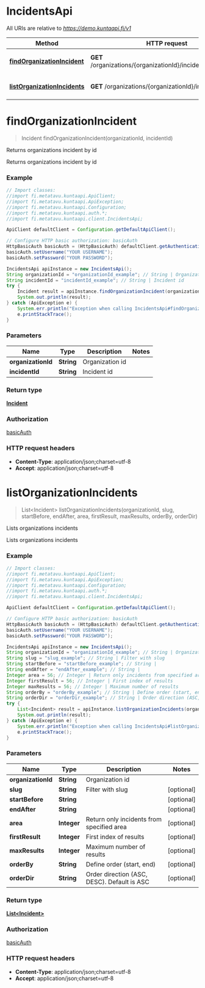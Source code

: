 # IncidentsApi

All URIs are relative to *https://demo.kuntaapi.fi/v1*

Method | HTTP request | Description
------------- | ------------- | -------------
[**findOrganizationIncident**](IncidentsApi.md#findOrganizationIncident) | **GET** /organizations/{organizationId}/incidents/{incidentId} | Returns organizations incident by id
[**listOrganizationIncidents**](IncidentsApi.md#listOrganizationIncidents) | **GET** /organizations/{organizationId}/incidents | Lists organizations incidents


<a name="findOrganizationIncident"></a>
# **findOrganizationIncident**
> Incident findOrganizationIncident(organizationId, incidentId)

Returns organizations incident by id

Returns organizations incident by id 

### Example
```java
// Import classes:
//import fi.metatavu.kuntaapi.ApiClient;
//import fi.metatavu.kuntaapi.ApiException;
//import fi.metatavu.kuntaapi.Configuration;
//import fi.metatavu.kuntaapi.auth.*;
//import fi.metatavu.kuntaapi.client.IncidentsApi;

ApiClient defaultClient = Configuration.getDefaultApiClient();

// Configure HTTP basic authorization: basicAuth
HttpBasicAuth basicAuth = (HttpBasicAuth) defaultClient.getAuthentication("basicAuth");
basicAuth.setUsername("YOUR USERNAME");
basicAuth.setPassword("YOUR PASSWORD");

IncidentsApi apiInstance = new IncidentsApi();
String organizationId = "organizationId_example"; // String | Organization id
String incidentId = "incidentId_example"; // String | Incident id
try {
    Incident result = apiInstance.findOrganizationIncident(organizationId, incidentId);
    System.out.println(result);
} catch (ApiException e) {
    System.err.println("Exception when calling IncidentsApi#findOrganizationIncident");
    e.printStackTrace();
}
```

### Parameters

Name | Type | Description  | Notes
------------- | ------------- | ------------- | -------------
 **organizationId** | **String**| Organization id |
 **incidentId** | **String**| Incident id |

### Return type

[**Incident**](Incident.md)

### Authorization

[basicAuth](../README.md#basicAuth)

### HTTP request headers

 - **Content-Type**: application/json;charset=utf-8
 - **Accept**: application/json;charset=utf-8

<a name="listOrganizationIncidents"></a>
# **listOrganizationIncidents**
> List&lt;Incident&gt; listOrganizationIncidents(organizationId, slug, startBefore, endAfter, area, firstResult, maxResults, orderBy, orderDir)

Lists organizations incidents

Lists organizations incidents 

### Example
```java
// Import classes:
//import fi.metatavu.kuntaapi.ApiClient;
//import fi.metatavu.kuntaapi.ApiException;
//import fi.metatavu.kuntaapi.Configuration;
//import fi.metatavu.kuntaapi.auth.*;
//import fi.metatavu.kuntaapi.client.IncidentsApi;

ApiClient defaultClient = Configuration.getDefaultApiClient();

// Configure HTTP basic authorization: basicAuth
HttpBasicAuth basicAuth = (HttpBasicAuth) defaultClient.getAuthentication("basicAuth");
basicAuth.setUsername("YOUR USERNAME");
basicAuth.setPassword("YOUR PASSWORD");

IncidentsApi apiInstance = new IncidentsApi();
String organizationId = "organizationId_example"; // String | Organization id
String slug = "slug_example"; // String | Filter with slug
String startBefore = "startBefore_example"; // String | 
String endAfter = "endAfter_example"; // String | 
Integer area = 56; // Integer | Return only incidents from specified area
Integer firstResult = 56; // Integer | First index of results
Integer maxResults = 56; // Integer | Maximum number of results
String orderBy = "orderBy_example"; // String | Define order (start, end)
String orderDir = "orderDir_example"; // String | Order direction (ASC, DESC). Default is ASC
try {
    List<Incident> result = apiInstance.listOrganizationIncidents(organizationId, slug, startBefore, endAfter, area, firstResult, maxResults, orderBy, orderDir);
    System.out.println(result);
} catch (ApiException e) {
    System.err.println("Exception when calling IncidentsApi#listOrganizationIncidents");
    e.printStackTrace();
}
```

### Parameters

Name | Type | Description  | Notes
------------- | ------------- | ------------- | -------------
 **organizationId** | **String**| Organization id |
 **slug** | **String**| Filter with slug | [optional]
 **startBefore** | **String**|  | [optional]
 **endAfter** | **String**|  | [optional]
 **area** | **Integer**| Return only incidents from specified area | [optional]
 **firstResult** | **Integer**| First index of results | [optional]
 **maxResults** | **Integer**| Maximum number of results | [optional]
 **orderBy** | **String**| Define order (start, end) | [optional]
 **orderDir** | **String**| Order direction (ASC, DESC). Default is ASC | [optional]

### Return type

[**List&lt;Incident&gt;**](Incident.md)

### Authorization

[basicAuth](../README.md#basicAuth)

### HTTP request headers

 - **Content-Type**: application/json;charset=utf-8
 - **Accept**: application/json;charset=utf-8

